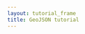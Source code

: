```yaml
---
layout: tutorial_frame
title: GeoJSON tutorial
---
```

<script src="sample-geojson.js" type="text/javascript"></script>

<script>
	const map = L.map('map').setView([39.74739, -105], 13);

	const tiles = L.tileLayer('https://tile.openstreetmap.org/{z}/{x}/{y}.png', {
		maxZoom: 19,
		attribution: '&copy; <a href="http://www.openstreetmap.org/copyright">OpenStreetMap</a>'
	}).addTo(map);

	const baseballIcon = L.icon({
		iconUrl: 'baseball-marker.png',
		iconSize: [32, 37],
		iconAnchor: [16, 37],
		popupAnchor: [0, -28]
	});

	function onEachFeature(feature, layer) {
		let popupContent = `<p>I started out as a GeoJSON ${feature.geometry.type}, but now I'm a Leaflet vector!</p>`;

		if (feature.properties && feature.properties.popupContent) {
			popupContent += feature.properties.popupContent;
		}

		layer.bindPopup(popupContent);
	}

	/* global campus, bicycleRental, freeBus, coorsField */
	const bicycleRentalLayer = L.geoJSON([bicycleRental, campus], {

		style(feature) {
			return feature.properties && feature.properties.style;
		},

		onEachFeature,

		pointToLayer(feature, latlng) {
			return L.circleMarker(latlng, {
				radius: 8,
				fillColor: '#ff7800',
				color: '#000',
				weight: 1,
				opacity: 1,
				fillOpacity: 0.8
			});
		}
	}).addTo(map);

	const freeBusLayer = L.geoJSON(freeBus, {

		filter(feature, layer) {
			if (feature.properties) {
				// If the property "underConstruction" exists and is true, return false (don't render features under construction)
				return feature.properties.underConstruction !== undefined ? !feature.properties.underConstruction : true;
			}
			return false;
		},

		onEachFeature
	}).addTo(map);

	const coorsLayer = L.geoJSON(coorsField, {

		pointToLayer(feature, latlng) {
			return L.marker(latlng, {icon: baseballIcon});
		},

		onEachFeature
	}).addTo(map);

</script>
